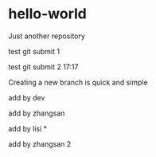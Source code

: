 # hello-world
Just another repository

test git submit 1

test git submit 2 17:17

Creating a new branch is quick and simple

add by dev

add by zhangsan

add by lisi *

add by zhangsan 2
